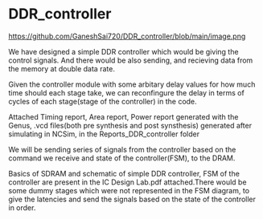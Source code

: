 # DDR_controller
https://github.com/GaneshSai720/DDR_controller/blob/main/image.png


We have designed a simple DDR controller which would be giving the control signals. And there would be also sending, and recieving data from the memory at double data rate.

Given the controller module with some arbitary delay values for how much time should each stage take, we can reconfingure the delay in terms of cycles of each stage(stage of the controller) in the code. 

Attached Timing report, Area report, Power report generated with the Genus, .vcd files(both pre synthesis and post synsthesis) generated after simulating in NCSim, in the Reports_DDR_controller folder 

We will be sending series of signals from the controller based on the command we receive and state of the controller(FSM), to the DRAM. 

Basics of SDRAM and schematic of simple DDR controller, FSM of the controller are present in the IC Design Lab.pdf attached.There would be some dummy stages which were not represented in the FSM diagram, to give the latencies and send the signals based on the state of the controller in order.  
